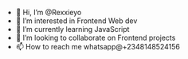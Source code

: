 - 👋 Hi, I’m @Rexxieyo
- 👀 I’m interested in Frontend Web dev
- 🌱 I’m currently learning JavaScript
- 💞️ I’m looking to collaborate on Frontend projects
- 📫 How to reach me whatsapp@+2348148524156

<!---
Rexxieyo/Rexxieyo is a ✨ special ✨ repository because its `README.md` (this file) appears on your GitHub profile.
You can click the Preview link to take a look at your changes.
--->

